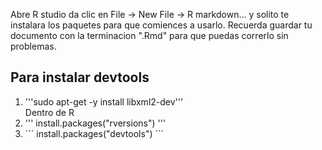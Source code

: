 Abre R studio da clic en File -> New File -> R markdown... y solito te instalara los paquetes para que comiences a usarlo.  Recuerda guardar tu documento con la terminacion ".Rmd" para que puedas correrlo sin problemas.

## Para instalar devtools
1. '''sudo apt-get -y install libxml2-dev'''  
Dentro de R
2.  ''' install.packages("rversions") '''
3.  ´´´ install.packages("devtools") ´´´

























